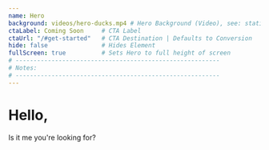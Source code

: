 ```yaml
---
name: Hero
background: videos/hero-ducks.mp4 # Hero Background (Video), see: static/videos/hero.mp4
ctaLabel: Coming Soon     # CTA Label
ctaUrl: "/#get-started"   # CTA Destination | Defaults to Conversion
hide: false               # Hides Element
fullScreen: true          # Sets Hero to full height of screen
# ---------------------------------------------------------
# Notes:
# ---------------------------------------------------------
---
```


# Hello,

Is it me you're looking for?
